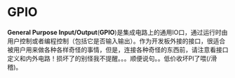 # GPIO

**General Purpose Input/Output**\(**GPIO**\)是集成电路上的通用IO口，通过运行时由用户控制或者编程控制（包括它是否输入输出）。作为开发板外接的接口，很适合被用户用来做各种各样奇怪的事情，但是，连接各种奇怪的东西前，请注意看接口定义和内外电路！损坏了的别怪我不提醒。。。顺便说句。。低价收坏PI了喂\(/滑稽\)。

